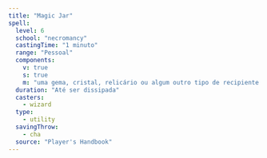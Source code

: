 ```yaml
---
title: "Magic Jar"
spell:
  level: 6
  school: "necromancy"
  castingTime: "1 minuto"
  range: "Pessoal"
  components:
    v: true
    s: true
    m: "uma gema, cristal, relicário ou algum outro tipo de recipiente ornamental valendo, no mínimo, 500 po"
  duration: "Até ser dissipada"
  casters:
    - wizard
  type:
    - utility
  savingThrow:
    - cha
  source: "Player's Handbook"
---
```

